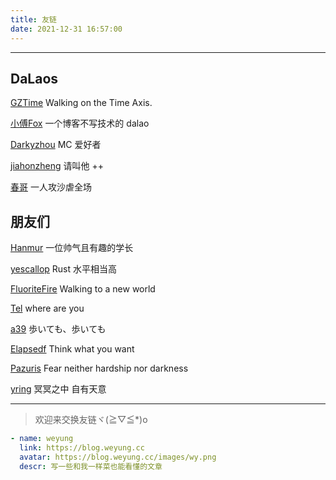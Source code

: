 ```yaml
---
title: 友链
date: 2021-12-31 16:57:00
---
```


********************************

## DaLaos

[GZTime](https://blog.gztime.cc/) Walking on the Time Axis.

[小傅Fox](https://xfox.me/) 一个博客不写技术的 dalao

[Darkyzhou](https://darkyzhou.net) MC 爱好者

[jiahonzheng](https://blog.jiahonzheng.com) 请叫他 ++

[春哥](https://www.zhihu.com/people/ZM_________J) 一人攻沙虐全场

## 朋友们

[Hanmur](https://hanmur.cn) 一位帅气且有趣的学长

[yescallop](https://yescallop.cn) Rust 水平相当高

[FluoriteFire](https://fluoritefire.github.io) Walking to a new world

[Tel](https://l1nyz-tel.cc) where are you

[a39](http://www.asuka39.top) 歩いても、歩いても

[Elapsedf](https://elapsedf.cn) Think what you want

[Pazuris](https://pazuris.cn) Fear neither hardship nor darkness

[yring](https://yring-me.com) 冥冥之中 自有天意

********************************

> 欢迎来交换友链ヾ(≧▽≦*)o

```yaml
- name: weyung
  link: https://blog.weyung.cc
  avatar: https://blog.weyung.cc/images/wy.png
  descr: 写一些和我一样菜也能看懂的文章
```
